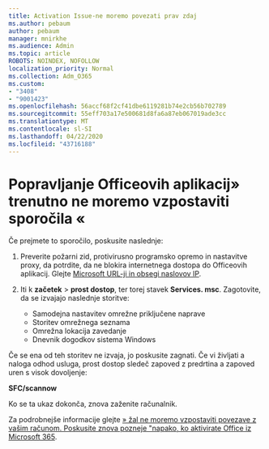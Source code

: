```yaml
---
title: Activation Issue-ne moremo povezati prav zdaj
ms.author: pebaum
author: pebaum
manager: mnirkhe
ms.audience: Admin
ms.topic: article
ROBOTS: NOINDEX, NOFOLLOW
localization_priority: Normal
ms.collection: Adm_O365
ms.custom:
- "3408"
- "9001423"
ms.openlocfilehash: 56accf68f2cf41dbe6119281b74e2cb56b702789
ms.sourcegitcommit: 55eff703a17e500681d8fa6a87eb067019ade3cc
ms.translationtype: MT
ms.contentlocale: sl-SI
ms.lasthandoff: 04/22/2020
ms.locfileid: "43716188"
---
```

# <a name="fixing-the-office-apps-we-are-unable-to-connect-right-now-message"></a>Popravljanje Officeovih aplikacij» trenutno ne moremo vzpostaviti sporočila «

Če prejmete to sporočilo, poskusite naslednje:

1. Preverite požarni zid, protivirusno programsko opremo in nastavitve proxy, da potrdite, da ne blokira internetnega dostopa do Officeovih aplikacij. Glejte [Microsoft URL-ji in obsegi naslovov IP](https://docs.microsoft.com/office365/enterprise/urls-and-ip-address-ranges).

2. Iti k **začetek** > **prost dostop**, ter torej stavek **Services. msc**. Zagotovite, da se izvajajo naslednje storitve:
    - Samodejna nastavitev omrežne priključene naprave
    - Storitev omrežnega seznama
    - Omrežna lokacija zavedanje
    - Dnevnik dogodkov sistema Windows

Če se ena od teh storitev ne izvaja, jo poskusite zagnati. Če vi življati a naloga odhod usluga, prost dostop sledeč zapoved z predrtina a zapoved uren s visok dovoljenje:

**SFC/scannow**

Ko se ta ukaz dokonča, znova zaženite računalnik.

Za podrobnejše informacije glejte [» žal ne moremo vzpostaviti povezave z vašim računom. Poskusite znova pozneje "napako, ko aktivirate Office iz Microsoft 365](https://docs.microsoft.com/office/troubleshoot/activation-installation/issue-when-activate-office-from-office-365).